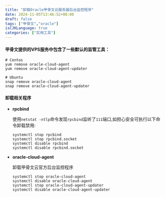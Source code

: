 ```yaml
---
title: "卸载Oracle甲骨文云服务器后台监控程序"
date: 2024-11-05T13:46:52+08:00
draft: false
tags: ["甲骨文","oracle"]
isCJKLanguage: true
categories: ["实用工具"]
---
```


#### 甲骨文提供的VPS服务中包含了一些默认的监管工具：

```shell
# Centos
yum remove oracle-cloud-agent
yum remove oracle-cloud-agent-updater

# Ubuntu
snap remove oracle-cloud-agent
snap remove oracle-cloud-agent-updater
```



#### 卸载相关程序

- **rpcbind**

  使用`netstat -ntlp`命令发现`rpcbind`监听了`111`端口,如担心安全可执行以下命令卸载禁用:

  ```shell
  systemctl stop rpcbind
  systemctl stop rpcbind.socket
  systemctl disable rpcbind
  systemctl disable rpcbind.socket
  ```

   

- **oracle-cloud-agent**

  卸载甲骨文云官方后台监控程序

  ```shell
  systemctl stop oracle-cloud-agent
  systemctl disable oracle-cloud-agent
  systemctl stop oracle-cloud-agent-updater
  systemctl disable oracle-cloud-agent-updater
  ```